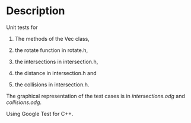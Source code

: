 # Description

Unit tests for 

1. The methods of the Vec class, 

2. the rotate function in rotate.h,

3. the intersections in intersection.h,

4. the distance in intersection.h and

5. the collisions in intersection.h.

The graphical representation of the test cases is in *intersections.odg* and
*collisions.odg*.

Using Google Test for C++.
